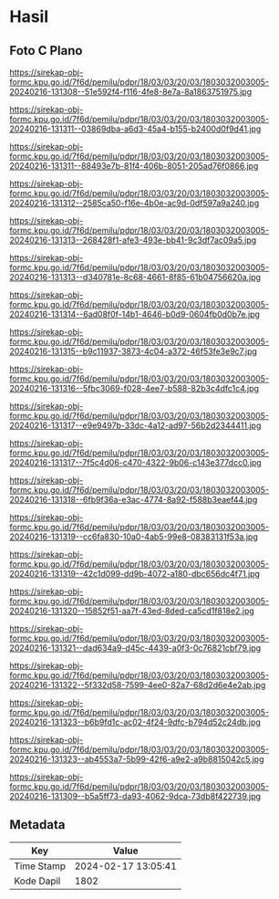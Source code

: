 # Hasil

## Foto C Plano

https://sirekap-obj-formc.kpu.go.id/7f6d/pemilu/pdpr/18/03/03/20/03/1803032003005-20240216-131308--51e592f4-f116-4fe8-8e7a-8a1863751975.jpg

https://sirekap-obj-formc.kpu.go.id/7f6d/pemilu/pdpr/18/03/03/20/03/1803032003005-20240216-131311--03869dba-a6d3-45a4-b155-b2400d0f9d41.jpg

https://sirekap-obj-formc.kpu.go.id/7f6d/pemilu/pdpr/18/03/03/20/03/1803032003005-20240216-131311--88493e7b-81f4-406b-8051-205ad76f0866.jpg

https://sirekap-obj-formc.kpu.go.id/7f6d/pemilu/pdpr/18/03/03/20/03/1803032003005-20240216-131312--2585ca50-f16e-4b0e-ac9d-0df597a9a240.jpg

https://sirekap-obj-formc.kpu.go.id/7f6d/pemilu/pdpr/18/03/03/20/03/1803032003005-20240216-131313--268428f1-afe3-493e-bb41-9c3df7ac09a5.jpg

https://sirekap-obj-formc.kpu.go.id/7f6d/pemilu/pdpr/18/03/03/20/03/1803032003005-20240216-131313--d340781e-8c68-4661-8f85-61b04756620a.jpg

https://sirekap-obj-formc.kpu.go.id/7f6d/pemilu/pdpr/18/03/03/20/03/1803032003005-20240216-131314--6ad08f0f-14b1-4646-b0d9-0604fb0d0b7e.jpg

https://sirekap-obj-formc.kpu.go.id/7f6d/pemilu/pdpr/18/03/03/20/03/1803032003005-20240216-131315--b9c11937-3873-4c04-a372-46f53fe3e9c7.jpg

https://sirekap-obj-formc.kpu.go.id/7f6d/pemilu/pdpr/18/03/03/20/03/1803032003005-20240216-131316--5fbc3069-f028-4ee7-b588-82b3c4dfc1c4.jpg

https://sirekap-obj-formc.kpu.go.id/7f6d/pemilu/pdpr/18/03/03/20/03/1803032003005-20240216-131317--e9e9497b-33dc-4a12-ad97-56b2d2344411.jpg

https://sirekap-obj-formc.kpu.go.id/7f6d/pemilu/pdpr/18/03/03/20/03/1803032003005-20240216-131317--7f5c4d06-c470-4322-9b06-c143e377dcc0.jpg

https://sirekap-obj-formc.kpu.go.id/7f6d/pemilu/pdpr/18/03/03/20/03/1803032003005-20240216-131318--6fb9f36a-e3ac-4774-8a92-f588b3eaef44.jpg

https://sirekap-obj-formc.kpu.go.id/7f6d/pemilu/pdpr/18/03/03/20/03/1803032003005-20240216-131319--cc6fa830-10a0-4ab5-99e8-08383131f53a.jpg

https://sirekap-obj-formc.kpu.go.id/7f6d/pemilu/pdpr/18/03/03/20/03/1803032003005-20240216-131319--42c1d099-dd9b-4072-a180-dbc656dc4f71.jpg

https://sirekap-obj-formc.kpu.go.id/7f6d/pemilu/pdpr/18/03/03/20/03/1803032003005-20240216-131320--15852f51-aa7f-43ed-8ded-ca5cd1f818e2.jpg

https://sirekap-obj-formc.kpu.go.id/7f6d/pemilu/pdpr/18/03/03/20/03/1803032003005-20240216-131321--dad634a9-d45c-4439-a0f3-0c76821cbf79.jpg

https://sirekap-obj-formc.kpu.go.id/7f6d/pemilu/pdpr/18/03/03/20/03/1803032003005-20240216-131322--5f332d58-7599-4ee0-82a7-68d2d6e4e2ab.jpg

https://sirekap-obj-formc.kpu.go.id/7f6d/pemilu/pdpr/18/03/03/20/03/1803032003005-20240216-131323--b6b9fd1c-ac02-4f24-9dfc-b794d52c24db.jpg

https://sirekap-obj-formc.kpu.go.id/7f6d/pemilu/pdpr/18/03/03/20/03/1803032003005-20240216-131323--ab4553a7-5b99-42f6-a9e2-a9b8815042c5.jpg

https://sirekap-obj-formc.kpu.go.id/7f6d/pemilu/pdpr/18/03/03/20/03/1803032003005-20240216-131309--b5a5ff73-da93-4062-9dca-73db8f422739.jpg


## Metadata

| Key        | Value               |
| ---------- | ------------------- |
| Time Stamp | 2024-02-17 13:05:41 |
| Kode Dapil | 1802                |




